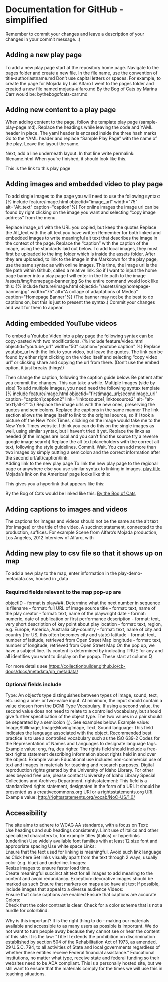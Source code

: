 # Documentation for GitHub  - simplified

Remember to commit your changes and leave a description of your changes in your commit message. :)

## Adding a new play page

To add a new play page start at the repository home page. Navigate to the pages folder and create a new file. In the file name, use the convention of title-authorlastname.md
Don’t use capital letters or spaces. 
For example, to create the page for Mojada by Luis Alfaro I went to the pages folder and created a new file named mojada-alfaro.md
By the Bog of Cats by Marina Carr would be: bythebogofcats-carr.md

## Adding new content to a play page

When adding content to the page, follow the template play page (sample-play-page.md). Replace the headings while leaving the code and YAML header in place. The yaml header is encased inside the three hash marks
Go to the YAML header and replace “Sample Play Page” with the name of the play. Leave the layout the same.

Next, add a line underneath layout. In that line write permalink: filename.html
When you’re finished, it should look like this. 

This is the link to this play page


## Adding images and embedded video to play page
To add single images to the page you will need to use the following syntax: 
{% include feature/image.html objectid="image_url" width="75" alt="Alt_text" caption="caption"%}
For online images the image url can be found by right clicking on the image you want and selecting “copy image address” from the menu.

Replace image_url with the URL you copied, but keep the quotes
Replace the Alt_text with the alt text you have written
Remember for both linked and embedded images to write meaningful alt text that describes the image in the context of the page.
Replace the “caption” with the caption of the image, using the standards laid out below.
To add local images, they must first be uploaded to the img folder which is inside the assets folder. 
After they are uploaded, to link to the image in the Markdown for the play page, use the same syntax as with online images. 
This time, the image url is the file path within Github, called a relative link. So if I want to input the home page banner into a play page I will enter in the file path to the image
/assets/img/homepage-banner.jpg
So the entire command would look like this: {% include feature/image.html objectid="/assets/img/homepage-banner.jpg" width="75" alt="A collage of adaptations of Medea" caption="Homepage Banner"%}
(The banner may not be the best to do captions on, but this is just to present the syntax.)
Commit your changes and wait for them to appear. 

## Adding embedded YouTube videos
To embed a Youtube Video into a play page the following syntax can be copy-pasted with two modifications. 
{% include feature/video.html objectid="youtube_url" width="50" caption="youtube caption" %}
Replace youtube_url with the link to your video, but leave the quotes. The link can be found by either right clicking on the video itself and selecting “copy video url” or clicking share and copying the url from there. (Don’t use the embed option, it just breaks things!)
 

Then change the caption, following the caption guide below.
Be patient after you commit the changes.  This can take a while.
Multiple Images (side by side)
To add multiple images, you need need the following syntax template 
{% include feature/image.html objectid="firstimage_url;secondimage_url" caption="caption1;caption2" link="linktosource1;linktosource2" alt="alt-text1;alt-2" %}
Replace the image urls with the new ones, preserving the quotes and semicolons. 
Replace the captions in the same manner
The link section allows the image itself to link to the original source, so if I took a picture off the New York Times, clicking on the image would take me to the New York Times website. 
I think you can do this on the single images as well, using similar syntax, but I haven’t tried it yet.
Replace the links as needed (if the images are local and you can’t find the source try a reverse google image search) 
Replace the alt text placeholders with the correct alt text, following the style guidelines. 
Commit. Wait. 
You can add more than two images by simply putting a semicolon and the correct information after the second url/alt/caption/link.  
Adding link to the new play page
To link the new play page to the regional page or anywhere else you use similar syntax to linking in images. 
[play title](filename)
Mojada’s link on the Americas’ page looks like this: 

This gives you a hyperlink that appears like this: 

By the Bog of Cats would be linked like this: 
[By the Bog of Cats](bythebogofcats-carr)


## Adding captions to images and videos
The captions for images and videos should not be the same as the alt text (for images) or the title of the video.  A succinct statement, connected to the production, suffices.  For example
Scene from Alfaro’s Mojada production, Los Angeles, 2012
Interview of Alfaro, with 

## Adding new play to csv file so that it shows up on map

To add a new play to the map, enter information in the play-demo-metadata.csv, housed in _data

### Required fields relevant to the map pop-up are
objectID - format is play###.  Determine what the next number in sequence is
filename - format:  full URL of image source
title - format:  text, name of the play
creator - format:  text, name of the playwright
date - format:  numeric, date of publication or first performance
description - format:  text, very short description of key point about play
location - format:  text, region, e.g. Europe, America, Australia
city-country - format:  text, name of city and country (for US, this often becomes city and state)
latitude - format:  text, number of latitude, retrieved from Open Street Map
longitude - format:  text, number of longitude, retrieved from Open Street Map
On the pop up, we have a subject line.  Its content is determined by indicating TRUE for any and all identities you want to display on the popup.  These start at column Q

For more details see
https://collectionbuilder.github.io/cb-docs/docs/metadata/gh_metadata/

### Optional fields include
Type: 
An object’s type distinguishes between types of image, sound, text, etc. using a one- or two-value input. At minimum, the input should contain a value chosen from the DCMI Type Vocabulary. If using a second value, the second value does not need to relate to a controlled vocabulary, but should give further specification of the object type. The two values in a pair should be separated by a semicolon (;). See examples below.
Example value: Image;StillImage, Image;MovingImage, Text, Sound
language:
This field indicates the language associated with the object. Recommended best practice is to use a controlled vocabulary such as the ISO 639-2 Codes for the Representation of Names and Languages to designate language tags.
Example value: eng, fra, deu
rights:
The rights field should include a free-text rights statement describing information about rights held in and over the object.
Example value: Educational use includes non-commercial use of text and images in materials for teaching and research purposes. Digital reproduction rights granted by the University of Idaho Library. For other uses beyond free use, please contact University of Idaho Library Special Collections and Archives Department.
rightsstatement:
This field is a standardized rights statement, designated in the form of a URI. It should be presented as a creativecommons.org URI or a rightsstatements.org URI.
Example value: http://rightsstatements.org/vocab/NoC-US/1.0/

## Accessibility
The site aims to adhere to WCAG AA standards, with a focus on 
Text:  
Use headings and sub headings consistently.
Limit use of italics and other specialized characters to, for example titles (italics) or hyperlinks (underline)
Use widely available font families with at least 12 size font and appropriate spacing
Use white space
Links:  
Ensure that the text used for linking is meaningful.  Avoid such link language as Click here
Set links visually apart from the text through 2 ways, usually color (e.g. blue) and underline.
Images:  
Resize images to ensure faster load time.  
Create meaningful succinct alt text for all images to add meaning to the content and avoid redundancy.  Exception:  decorative images should be marked as such
Ensure that markers on maps also have alt text
If possible, include images that appeal to a diverse audience
Videos:  
Ensure that close captions are enabled
Ensure that captions are accurate
Colors:  
Check that the color contrast is clear.
Check for a color scheme that is not a hurdle for colorblind.

Why is this important?
It is the right thing to do - making our materials available and accessible to as many users as possible is important.  We do not want to turn people away because they cannot see or hear the content of this site.
It is the law:  “Title II extends the prohibition on discrimination established by section 504 of the Rehabilitation Act of 1973, as amended, 29 U.S.C. 794, to all activities of State and local governments regardless of whether these entities receive Federal financial assistance.”  Educational institutions, no matter what type, receive state and federal funding so their websites need to be ADA compliant.  This is a personally hosted site, but we still want to ensure that the materials comply for the times we will use this in teaching situations.


